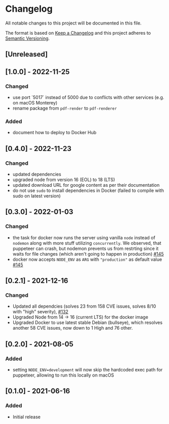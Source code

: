 # Changelog
All notable changes to this project will be documented in this file.

The format is based on [Keep a Changelog](https://keepachangelog.com/en/1.0.0/)
and this project adheres to [Semantic Versioning](https://semver.org/spec/v2.0.0.html).


## [Unreleased]

## [1.0.0] - 2022-11-25
### Changed
- use port ´5017` instead of 5000 due to conflicts with other services (e.g. on macOS Monterey)
- rename package from `pdf-render` to `pdf-renderer`

### Added
- document how to deploy to Docker Hub



## [0.4.0] - 2022-11-23
### Changed
- updated dependencies
- upgraded node from version 16 (EOL) to 18 (LTS)
- updated download URL for google content as per their documentation
- do not use `sudo` to install dependencies in Docker (failed to compile with sudo on latest version)


## [0.3.0] - 2022-01-03
### Changed
- the task for docker now runs the server using vanilla `node` instead of `nodemon` along with more stuff utilizing `concurrently`. We observed, that puppeteer can crash, but nodemon prevents us from restrting since it waits for file changes (which aren't going to happen in production) [#145](https://github.com/lh-innovationhub/pdf-render/pull/145)
- docker now accepts `NODE_ENV` as `ARG` with `"production"` as default value [#145](https://github.com/lh-innovationhub/pdf-render/pull/145)


## [0.2.1] - 2021-12-16
### Changed
- Updated all dependcies (solves 23 from 158 CVE issues, solves 8/10 with "high" severity), [#132](https://github.com/lh-innovationhub/pdf-render/pull/132)
- Upgraded Node from 14 -> 16 (current LTS) for the docker image
- Upgraded Docker to use latest stable Debian (bullseye), which resolves another 58 CVE issues, now down to 1 High and 76 other.


## [0.2.0] - 2021-08-05
### Added
- setting `NODE_ENV=development` will now skip the hardcoded exec path for puppeteer, allowing to run this locally on macOS


## [0.1.0] - 2021-06-16
### Added
- Initial release
